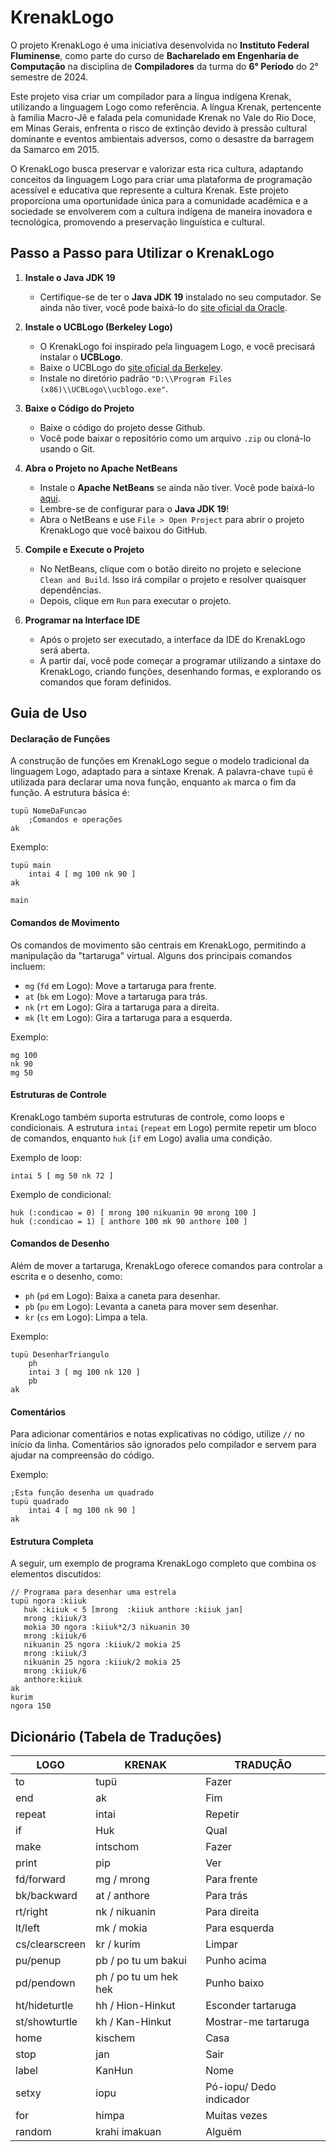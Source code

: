 
# KrenakLogo

O projeto KrenakLogo é uma iniciativa desenvolvida no **Instituto Federal Fluminense**, como parte do curso de **Bacharelado em Engenharia de Computação** na disciplina de **Compiladores** da turma do **6° Período** do 2° semestre de 2024. 

Este projeto visa criar um compilador para a língua indígena Krenak, utilizando a linguagem Logo como referência. A língua Krenak, pertencente à família Macro-Jê e falada pela comunidade Krenak no Vale do Rio Doce, em Minas Gerais, enfrenta o risco de extinção devido à pressão cultural dominante e eventos ambientais adversos, como o desastre da barragem da Samarco em 2015. 

O KrenakLogo busca preservar e valorizar esta rica cultura, adaptando conceitos da linguagem Logo para criar uma plataforma de programação acessível e educativa que represente a cultura Krenak. Este projeto proporciona uma oportunidade única para a comunidade acadêmica e a sociedade se envolverem com a cultura indígena de maneira inovadora e tecnológica, promovendo a preservação linguística e cultural.

## Passo a Passo para Utilizar o KrenakLogo

1. **Instale o Java JDK 19**
   - Certifique-se de ter o **Java JDK 19** instalado no seu computador. Se ainda não tiver, você pode baixá-lo do [site oficial da Oracle](https://www.oracle.com/java/technologies/javase/jdk19-archive-downloads.html).

2. **Instale o UCBLogo (Berkeley Logo)**
   - O KrenakLogo foi inspirado pela linguagem Logo, e você precisará instalar o **UCBLogo**. 
   - Baixe o UCBLogo do [site oficial da Berkeley](https://people.eecs.berkeley.edu/~bh/logo.html).
   - Instale no diretório padrão `"D:\\Program Files (x86)\\UCBLogo\\ucblogo.exe"`.

3. **Baixe o Código do Projeto**
   - Baixe o código do projeto desse Github.
   - Você pode baixar o repositório como um arquivo `.zip` ou cloná-lo usando o Git.

4. **Abra o Projeto no Apache NetBeans**
   - Instale o **Apache NetBeans** se ainda não tiver. Você pode baixá-lo [aqui](https://netbeans.apache.org/front/main/download/nb22/).
   - Lembre-se de configurar para o **Java JDK 19**!
   - Abra o NetBeans e use `File > Open Project` para abrir o projeto KrenakLogo que você baixou do GitHub.

5. **Compile e Execute o Projeto**
   - No NetBeans, clique com o botão direito no projeto e selecione `Clean and Build`. Isso irá compilar o projeto e resolver quaisquer dependências.
   - Depois, clique em `Run` para executar o projeto.

6. **Programar na Interface IDE**
   - Após o projeto ser executado, a interface da IDE do KrenakLogo será aberta.
   - A partir daí, você pode começar a programar utilizando a sintaxe do KrenakLogo, criando funções, desenhando formas, e explorando os comandos que foram definidos.


## Guia de Uso
#### Declaração de Funções

A construção de funções em KrenakLogo segue o modelo tradicional da linguagem Logo, adaptado para a sintaxe Krenak. A palavra-chave `tupü` é utilizada para declarar uma nova função, enquanto `ak` marca o fim da função. A estrutura básica é:

```krenaklogo
tupü NomeDaFuncao
    ;Comandos e operações
ak
```

Exemplo:

```krenaklogo
tupü main
	intai 4 [ mg 100 nk 90 ]
ak

main
```

#### Comandos de Movimento

Os comandos de movimento são centrais em KrenakLogo, permitindo a manipulação da "tartaruga" virtual. Alguns dos principais comandos incluem:

-   `mg` (`fd` em Logo): Move a tartaruga para frente.
-   `at` (`bk` em Logo): Move a tartaruga para trás.
-   `nk` (`rt` em Logo): Gira a tartaruga para a direita.
-   `mk` (`lt` em Logo): Gira a tartaruga para a esquerda.

Exemplo:

```krenaklogo
mg 100
nk 90
mg 50
```

#### Estruturas de Controle

KrenakLogo também suporta estruturas de controle, como loops e condicionais. A estrutura `intai` (`repeat` em Logo) permite repetir um bloco de comandos, enquanto `huk` (`if` em Logo) avalia uma condição.

Exemplo de loop:

```krenaklogo
intai 5 [ mg 50 nk 72 ]
```

Exemplo de condicional:
```krenaklogo
huk (:condicao = 0) [ mrong 100 nikuanin 90 mrong 100 ]
huk (:condicao = 1) [ anthore 100 mk 90 anthore 100 ]
```

#### Comandos de Desenho

Além de mover a tartaruga, KrenakLogo oferece comandos para controlar a escrita e o desenho, como:

-   `ph` (`pd` em Logo): Baixa a caneta para desenhar.
-   `pb` (`pu` em Logo): Levanta a caneta para mover sem desenhar.
-   `kr` (`cs` em Logo): Limpa a tela.

Exemplo:

```krenaklogo
tupü DesenharTriangulo
    ph
    intai 3 [ mg 100 nk 120 ]
    pb
ak
```

#### Comentários

Para adicionar comentários e notas explicativas no código, utilize `//` no início da linha. Comentários são ignorados pelo compilador e servem para ajudar na compreensão do código.

Exemplo:

```krenaklogo
;Esta função desenha um quadrado
tupü quadrado
	intai 4 [ mg 100 nk 90 ]
ak
```

#### Estrutura Completa

A seguir, um exemplo de programa KrenakLogo completo que combina os elementos discutidos:

```krenaklogo
// Programa para desenhar uma estrela
tupü ngora :kiiuk
   huk :kiiuk < 5 [mrong  :kiiuk anthore :kiiuk jan]
   mrong :kiiuk/3
   mokia 30 ngora :kiiuk*2/3 nikuanin 30
   mrong :kiiuk/6
   nikuanin 25 ngora :kiiuk/2 mokia 25
   mrong :kiiuk/3
   nikuanin 25 ngora :kiiuk/2 mokia 25
   mrong :kiiuk/6
   anthore:kiiuk
ak
kurim
ngora 150
```

## Dicionário (Tabela de Traduções)

| LOGO            | KRENAK               | TRADUÇÃO                    |
|-----------------|----------------------|-----------------------------|
| to              | tupü                 | Fazer                       |
| end             | ak                   | Fim                         |
| repeat          | intai                | Repetir                     |
| if              | Huk                  | Qual                        |
| make            | intschom             | Fazer                       |
| print           | pip                  | Ver                         |
| fd/forward      | mg / mrong           | Para frente                 |
| bk/backward     | at / anthore         | Para trás                   |
| rt/right        | nk / nikuanin        | Para direita                |
| lt/left         | mk / mokia           | Para esquerda               |
| cs/clearscreen  | kr / kurim           | Limpar                      |
| pu/penup        | pb / po tu um bakui  | Punho acima                 |
| pd/pendown      | ph / po tu um hek hek| Punho baixo                 |
| ht/hideturtle   | hh / Hion-Hinkut     | Esconder tartaruga          |
| st/showturtle   | kh / Kan-Hinkut      | Mostrar-me tartaruga        |
| home            | kischem              | Casa                        |
| stop            | jan                  | Sair                        |
| label           | KanHun               | Nome                        |
| setxy           | iopu                 | Pó-iopu/ Dedo indicador     |
| for             | himpa                | Muitas vezes                |
| random          | krahi imakuan        | Alguém                      |
